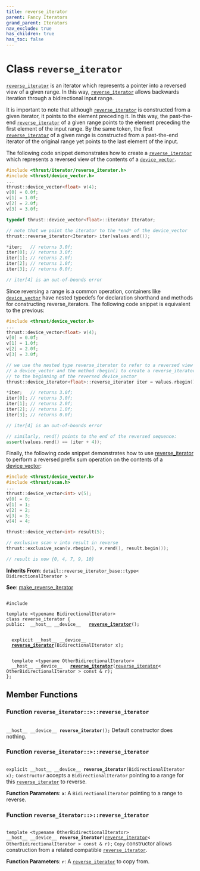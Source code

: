 ```yaml
---
title: reverse_iterator
parent: Fancy Iterators
grand_parent: Iterators
nav_exclude: true
has_children: true
has_toc: false
---
```


# Class `reverse_iterator`

<code><a href="/api/classes/classreverse__iterator.html">reverse&#95;iterator</a></code> is an iterator which represents a pointer into a reversed view of a given range. In this way, <code><a href="/api/classes/classreverse__iterator.html">reverse&#95;iterator</a></code> allows backwards iteration through a bidirectional input range.

It is important to note that although <code><a href="/api/classes/classreverse__iterator.html">reverse&#95;iterator</a></code> is constructed from a given iterator, it points to the element preceding it. In this way, the past-the-end <code><a href="/api/classes/classreverse__iterator.html">reverse&#95;iterator</a></code> of a given range points to the element preceding the first element of the input range. By the same token, the first <code><a href="/api/classes/classreverse__iterator.html">reverse&#95;iterator</a></code> of a given range is constructed from a past-the-end iterator of the original range yet points to the last element of the input.

The following code snippet demonstrates how to create a <code><a href="/api/classes/classreverse__iterator.html">reverse&#95;iterator</a></code> which represents a reversed view of the contents of a <code><a href="/api/classes/classdevice__vector.html">device&#95;vector</a></code>.



```cpp
#include <thrust/iterator/reverse_iterator.h>
#include <thrust/device_vector.h>
...
thrust::device_vector<float> v(4);
v[0] = 0.0f;
v[1] = 1.0f;
v[2] = 2.0f;
v[3] = 3.0f;

typedef thrust::device_vector<float>::iterator Iterator;

// note that we point the iterator to the *end* of the device_vector
thrust::reverse_iterator<Iterator> iter(values.end());

*iter;   // returns 3.0f;
iter[0]; // returns 3.0f;
iter[1]; // returns 2.0f;
iter[2]; // returns 1.0f;
iter[3]; // returns 0.0f;

// iter[4] is an out-of-bounds error
```

Since reversing a range is a common operation, containers like <code><a href="/api/classes/classdevice__vector.html">device&#95;vector</a></code> have nested typedefs for declaration shorthand and methods for constructing reverse_iterators. The following code snippet is equivalent to the previous:



```cpp
#include <thrust/device_vector.h>
...
thrust::device_vector<float> v(4);
v[0] = 0.0f;
v[1] = 1.0f;
v[2] = 2.0f;
v[3] = 3.0f;

// we use the nested type reverse_iterator to refer to a reversed view of
// a device_vector and the method rbegin() to create a reverse_iterator pointing
// to the beginning of the reversed device_vector
thrust::device_iterator<float>::reverse_iterator iter = values.rbegin();

*iter;   // returns 3.0f;
iter[0]; // returns 3.0f;
iter[1]; // returns 2.0f;
iter[2]; // returns 1.0f;
iter[3]; // returns 0.0f;

// iter[4] is an out-of-bounds error

// similarly, rend() points to the end of the reversed sequence:
assert(values.rend() == (iter + 4));
```

Finally, the following code snippet demonstrates how to use <a href="/api/classes/classreverse__iterator.html">reverse_iterator</a> to perform a reversed prefix sum operation on the contents of a <a href="/api/classes/classdevice__vector.html">device_vector</a>:



```cpp
#include <thrust/device_vector.h>
#include <thrust/scan.h>
...
thrust::device_vector<int> v(5);
v[0] = 0;
v[1] = 1;
v[2] = 2;
v[3] = 3;
v[4] = 4;

thrust::device_vector<int> result(5);

// exclusive scan v into result in reverse
thrust::exclusive_scan(v.rbegin(), v.rend(), result.begin());

// result is now {0, 4, 7, 9, 10}
```

**Inherits From**:
`detail::reverse_iterator_base::type< BidirectionalIterator >`

**See**:
<a href="/api/groups/group__fancyiterator.html#function-make_reverse_iterator">make_reverse_iterator</a>

<code class="doxybook">
<span>#include <thrust/iterator/reverse_iterator.h></span><br>
<span>template &lt;typename BidirectionalIterator&gt;</span>
<span>class reverse&#95;iterator {</span>
<span>public:</span><span>&nbsp;&nbsp;__host__ __device__ </span><span>&nbsp;&nbsp;<b><a href="/api/classes/classreverse__iterator.html#function-reverse_iterator">reverse&#95;iterator</a></b>();</span>
<br>
<span>&nbsp;&nbsp;explicit __host__ __device__ </span><span>&nbsp;&nbsp;<b><a href="/api/classes/classreverse__iterator.html#function-reverse_iterator">reverse&#95;iterator</a></b>(BidirectionalIterator x);</span>
<br>
<span>&nbsp;&nbsp;template &lt;typename OtherBidirectionalIterator&gt;</span>
<span>&nbsp;&nbsp;__host__ __device__ </span><span>&nbsp;&nbsp;<b><a href="/api/classes/classreverse__iterator.html#function-reverse_iterator">reverse&#95;iterator</a></b>(<a href="/api/classes/classreverse__iterator.html">reverse_iterator</a>< OtherBidirectionalIterator > const & r);</span>
<span>};</span>
</code>

## Member Functions

<h3 id="function-reverse_iterator">
Function <code>reverse&#95;iterator::&gt;::reverse&#95;iterator</code>
</h3>

<code class="doxybook">
<span>__host__ __device__ </span><span><b>reverse_iterator</b>();</span></code>
Default constructor does nothing. 

<h3 id="function-reverse_iterator">
Function <code>reverse&#95;iterator::&gt;::reverse&#95;iterator</code>
</h3>

<code class="doxybook">
<span>explicit __host__ __device__ </span><span><b>reverse_iterator</b>(BidirectionalIterator x);</span></code>
<code>Constructor</code> accepts a <code>BidirectionalIterator</code> pointing to a range for this <code><a href="/api/classes/classreverse__iterator.html">reverse&#95;iterator</a></code> to reverse.

**Function Parameters**:
**`x`**: A <code>BidirectionalIterator</code> pointing to a range to reverse. 

<h3 id="function-reverse_iterator">
Function <code>reverse&#95;iterator::&gt;::reverse&#95;iterator</code>
</h3>

<code class="doxybook">
<span>template &lt;typename OtherBidirectionalIterator&gt;</span>
<span>__host__ __device__ </span><span><b>reverse_iterator</b>(<a href="/api/classes/classreverse__iterator.html">reverse_iterator</a>< OtherBidirectionalIterator > const & r);</span></code>
<code>Copy</code> constructor allows construction from a related compatible <code><a href="/api/classes/classreverse__iterator.html">reverse&#95;iterator</a></code>.

**Function Parameters**:
**`r`**: A <code><a href="/api/classes/classreverse__iterator.html">reverse&#95;iterator</a></code> to copy from. 



